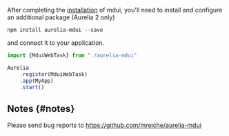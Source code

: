 After completing the [installation](/en/docs/2/getting-started/installation#npm) of mdui, you'll need to install and configure an additional package (Aurelia 2 only)

```shell
npm install aurelia-mdui --save
```

and connect it to your application.
```typescript
import {MduiWebTask} from "./aurelia-mdui"

Aurelia
    .register(MduiWebTask)
    .app(MyApp)
    .start()
```

## Notes {#notes}

Please send bug reports to https://github.com/mreiche/aurelia-mdui
